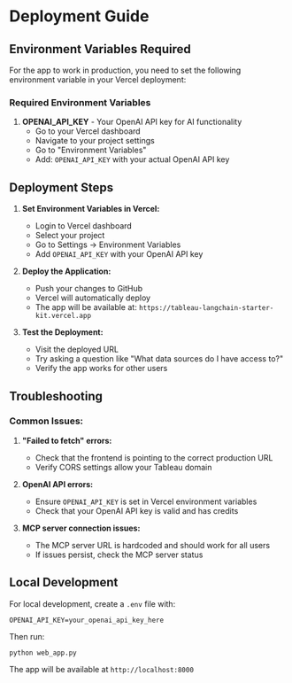 # Deployment Guide

## Environment Variables Required

For the app to work in production, you need to set the following environment variable in your Vercel deployment:

### Required Environment Variables

1. **OPENAI_API_KEY** - Your OpenAI API key for AI functionality
   - Go to your Vercel dashboard
   - Navigate to your project settings
   - Go to "Environment Variables"
   - Add: `OPENAI_API_KEY` with your actual OpenAI API key

## Deployment Steps

1. **Set Environment Variables in Vercel:**
   - Login to Vercel dashboard
   - Select your project
   - Go to Settings → Environment Variables
   - Add `OPENAI_API_KEY` with your OpenAI API key

2. **Deploy the Application:**
   - Push your changes to GitHub
   - Vercel will automatically deploy
   - The app will be available at: `https://tableau-langchain-starter-kit.vercel.app`

3. **Test the Deployment:**
   - Visit the deployed URL
   - Try asking a question like "What data sources do I have access to?"
   - Verify the app works for other users

## Troubleshooting

### Common Issues:

1. **"Failed to fetch" errors:**
   - Check that the frontend is pointing to the correct production URL
   - Verify CORS settings allow your Tableau domain

2. **OpenAI API errors:**
   - Ensure `OPENAI_API_KEY` is set in Vercel environment variables
   - Check that your OpenAI API key is valid and has credits

3. **MCP server connection issues:**
   - The MCP server URL is hardcoded and should work for all users
   - If issues persist, check the MCP server status

## Local Development

For local development, create a `.env` file with:
```
OPENAI_API_KEY=your_openai_api_key_here
```

Then run:
```bash
python web_app.py
```

The app will be available at `http://localhost:8000`
